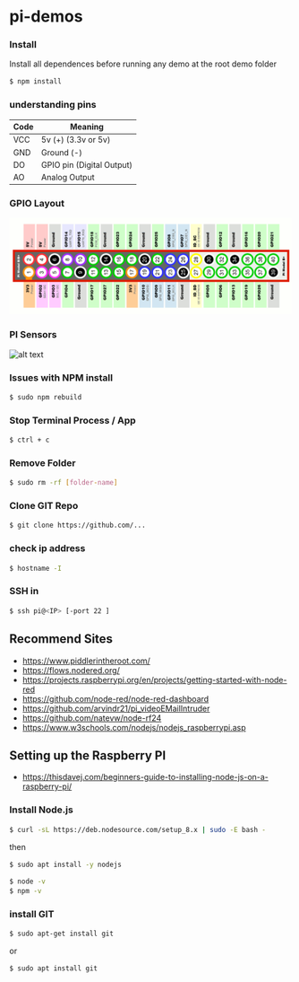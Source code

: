 # pi-demos

### Install

Install all dependences before running any demo at the root demo folder

```sh
$ npm install
```

### understanding pins
| Code | Meaning |
| ------ | ------ |
| VCC | 5v (+) (3.3v or 5v) | 
| GND | Ground (-) |
| DO | GPIO pin (Digital Output) |
| AO | Analog Output |


### GPIO Layout

![alt text](https://github.com/gforti/pi-demos/blob/master/Pi-GPIO-Layout.png "GPIO Layout")


### PI Sensors

![alt text](https://github.com/gforti/pi-demos/blob/master/pi-sensors.png "Sensors")


### Issues with NPM install
```sh
$ sudo npm rebuild
```

### Stop Terminal Process / App
```sh
$ ctrl + c
```

### Remove Folder
```sh
$ sudo rm -rf [folder-name]
```

### Clone GIT Repo
```sh
$ git clone https://github.com/...
```

### check ip address
```sh
$ hostname -I
```

### SSH in
```sh
$ ssh pi@<IP> [-port 22 ]
```

## Recommend Sites
- https://www.piddlerintheroot.com/
- https://flows.nodered.org/
- https://projects.raspberrypi.org/en/projects/getting-started-with-node-red
- https://github.com/node-red/node-red-dashboard
- https://github.com/arvindr21/pi_videoEMailIntruder
- https://github.com/natevw/node-rf24
- https://www.w3schools.com/nodejs/nodejs_raspberrypi.asp


## Setting up the Raspberry PI

- https://thisdavej.com/beginners-guide-to-installing-node-js-on-a-raspberry-pi/

### Install Node.js

```sh
$ curl -sL https://deb.nodesource.com/setup_8.x | sudo -E bash -
```

then
```sh
$ sudo apt install -y nodejs
```

```sh
$ node -v
$ npm -v
```

### install GIT

```sh
$ sudo apt-get install git
```
or

```sh
$ sudo apt install git
```
